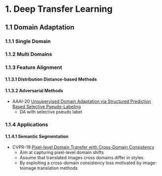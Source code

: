 # 1. Deep Transfer Learning
## 1.1 Domain Adaptation
### 1.1.1 Single Domain 
### 1.1.2 Multi Domains
### 1.1.3 Feature Alignment
#### 1.1.3.1 Distribution Distance-based Methods
#### 1.1.3.2 Adversarial Methods
* AAAI-20 [Unsupervised Domain Adaptation via Structured Prediction Based Selective Pseudo-Labeling](https://arxiv.org/abs/1911.07982)
     - DA with selective pseudo label
### 1.1.4 Applications
#### 1.1.4.1 Semantic Segmentation
* CVPR-19 [Pixel-level Domain Transfer with Cross-Domain Consistency](https://zpascal.net/cvpr2019/Chen_CrDoCo_Pixel-Level_Domain_Transfer_With_Cross-Domain_Consistency_CVPR_2019_paper.pdf)
     - Aim at capturing pixel-level domain shifts
     - Assume that translated images cross domains differ in styles
     - By exploiting a cross-domain consistency loss motivated by image-toimage translation methods



